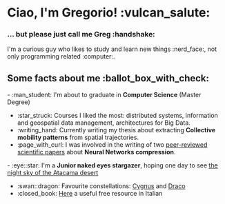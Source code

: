 <h1>Ciao, I'm Gregorio! :vulcan_salute: </h1>
<h3>... but please just call me Greg :handshake:</h3>

<p>I'm a curious guy who likes to study and learn new things :nerd_face:, not only programming related :computer:.</p>

<h2>Some facts about me :ballot_box_with_check:</h2>
- :man_student: I'm about to graduate in <b>Computer Science</b> (Master Degree)
    <ul>
        <li>:star_struck: Courses I liked the most: distributed systems, information and geospatial data management, architectures for Big Data.</li>
        <li>:writing_hand: Currently writing my thesis about extracting <b>Collective mobility patterns</b> from spatial trajectories.</li>
        <li>:page_with_curl: I was involved in the writing of two <a href="https://scholar.google.com/citations?hl=en&user=q7-hjoYAAAAJ">peer-reviewed scientific papers</a> about <b>Neural Networks compression</b>.</li>
    </ul>
- :eye::star: I'm a <b>Junior naked eyes stargazer</b>, hoping one day to see <a href="https://www.youtube.com/watch?v=JGc_2eAy8-g&ab_channel=DanieleGasparri">the night sky of the Atacama desert</a>
    <ul> 
        <li>:swan::dragon: Favourite constellations: <a href="https://en.wikipedia.org/wiki/Cygnus_(constellation)">Cygnus</a> and <a href="https://en.wikipedia.org/wiki/Draco_(constellation)">Draco</a></li>
        <li>:closed_book: <a href="https://it.m.wikibooks.org/wiki/Osservare_il_cielo">Here</a> a useful free resource in Italian</li>
    </ul>
</ul>

<!---
gregcs/gregcs is a ✨ special ✨ repository because its `README.md` (this file) appears on your GitHub profile.
You can click the Preview link to take a look at your changes.
--->
